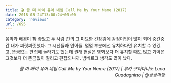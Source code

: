 ```yaml
---
title: 🎬 콜 미 바이 유어 네임 Call Me by Your Name (2017)
date: 2018-03-24T13:00:24+00:00
category: 'reviews'
url: /695
---
```


음악과 배경이 참 좋았고 두 사람 간의 그 미묘한 긴장감에 감정이입이 많이 되어 중간중간 내가 찌릿찌릿했다. 그 시선들과 언어들. 몇몇 부분에선 유치하다면 유치할 수 있겠고, 뜬금없는 편집에 놀라기도 했는데 원래 현실은 영화보다 더 유치할 때도 많고 기억은 그것보다 더 뜬금없이 잘리고 편집되니까. 밤베르크 생각도 많이 났다.

<p style="text-align:right">
  <em>콜 미 바이 유어 네임 Call Me by Your Name (2017) | 루카 구아다니노 Luca Guadagnino</em><em>&nbsp;| @상상마당</em>
</p>